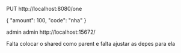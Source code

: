 PUT http://localhost:8080/one

{
"amount": 100,
"code": "nha"
}

admin
admin
http://localhost:15672/

Falta colocar o shared como parent e falta ajustar as depes para ela